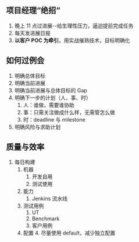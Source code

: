 ## 项目经理“绝招“

1. 晚上 11 点过进展--给生理性压力，逼迫提前完成任务
2. 每天发进展日报
3. **以客户 POC 为牵引**，用实战催熟技术，目标明确化

## 如何过例会

1. 明确总体目标
2. 明确当前进展
3. 明确当前进展与总体目标的 Gap
4. 明确下一步的计划（人、事、时）
	1. 人：谁做，需要谁协助
	2. 事：只需关注做成什么样，无需管怎么做
	3. 时：deadline 与 milestone
5. 明确风险与求助计划

## 质量与效率

1. 每日构建
	1. 机器
		1. 开发自用
		2. 测试使用
	2. 能力
		1. Jenkins 流水线
	3. 测试用例
		1. UT
		2. Benchmark
		3. 客户用例
	4. 配置
		4. 尽量使用 default，减少独立配置